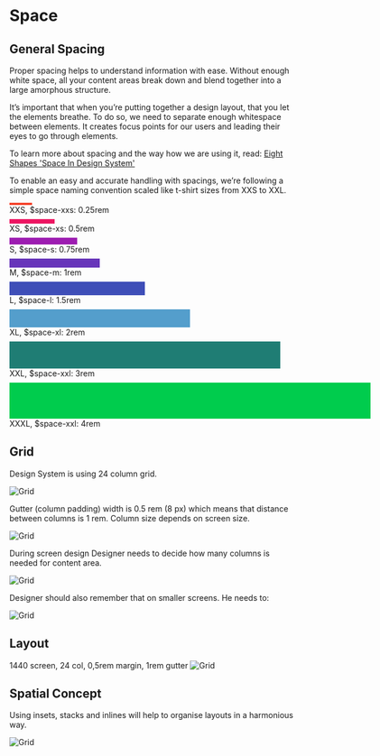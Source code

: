 # Space

## General Spacing
Proper spacing helps to understand information with ease. Without enough white space, all your content areas break down and blend together into a large amorphous structure.

It’s important that when you’re putting together a design layout, that you
let the elements breathe. To do so, we need to separate enough whitespace
between elements. It creates focus points for our users and leading their
eyes to go through elements.

To learn more about spacing and the way how we are using it, read: [Eight Shapes 'Space In Design System'](https://medium.com/eightshapes-llc/space-in-design-systems-188bcbae0d62)

To enable an easy and accurate handling with spacings, we’re following a simple space naming convention scaled like t-shirt sizes from XXS to XXL.

<div style="width:40px; height:4px; background-color:#F5412A"></div>
XXS, $space-xxs: 0.25rem
<div style="width:1px; height:8px; background-color:#FFF"></div>
<div style="width:80px; height:8px; background-color:#ED1561"></div>
XS, $space-xs: 0.5rem
<div  style="width:1px; height:8px; background-color:#FFF"></div>
<div  style="width:120px; height:12px; background-color:#9D1DB1"></div>
S, $space-s: 0.75rem
<div  style="width:1px; height:8px; background-color:#FFF"></div>
<div  style="width:160px; height:16px; background-color:#6735BA"></div>
M, $space-m: 1rem
<div  style="width:1px; height:8px; background-color:#FFF"></div>
<div  style="width:240px; height:24px; background-color:#3E4EB8"></div>
L, $space-l: 1.5rem
<div  style="width:1px; height:8px; background-color:#FFF"></div>
<div  style="width:320px; height:32px; background-color:#549ECC"></div>
XL, $space-xl: 2rem
<div  style="width:1px; height:8px; background-color:#FFF"></div>
<div  style="width:480px; height:48px; background-color:#1F7D74"></div>
XXL, $space-xxl: 3rem
<div  style="width:1px; height:8px; background-color:#FFF"></div>
<div  style="width:640px; height:64px; background-color:#00CC4D"></div>
XXXL, $space-xxl: 4rem


## Grid
Design System is using 24 column grid.

![Grid](src/style/assets/spacing1.svg)

Gutter (column padding) width is 0.5 rem (8 px) which means that distance between columns is 1 rem. Column size depends on screen size.

![Grid](src/style/assets/spacing2.svg)

During screen design Designer needs to decide how many columns is needed for content area.

![Grid](src/style/assets/spacing3.svg)

Designer should also remember that on smaller screens. He needs to:

![Grid](src/style/assets/spacing4.svg)

## Layout
1440 screen, 24 col, 0,5rem margin, 1rem gutter
![Grid](src/style/assets/spacing5.svg)

## Spatial Concept
Using insets, stacks and inlines will help to organise layouts in a harmonious way.

![Grid](src/style/assets/spatial-concept.svg)
